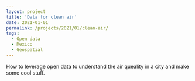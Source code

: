 ```yaml
---
layout: project
title: 'Data for clean air'
date: 2021-01-01
permalink: /projects/2021/01/clean-air/
tags:
  - Open data
  - Mexico
  - Geospatial
---
```


How to leverage open data to understand the air queality in a city and make some cool stuff.
